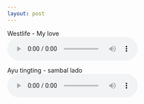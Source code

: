 ```yaml
---
layout: post
---
```




<html>
<body>

<div id="result"></div>

<script>
// Check browser support
if (typeof(Storage) !== "undefined") {
    // Store
    localStorage.setItem("Westlife", "Mylove");
    // Retrieve
    document.getElementById("result").innerHTML = localStorage.getItem("lastname");
} else {
    document.getElementById("result").innerHTML = "Sorry, your browser does not support Web Storage...";
}
</script>

 </body>
</html>
<p>Westlife - My love<br>
<audio controls="controls">
  <source src="/multimedia/My love - Weslife.ogg" type="audio/ogg" />
  Your browser does not support the audio element.
</audio> 
</p>
<p>Ayu tingting - sambal lado<br>
<audio controls="controls">
   <source src="/multimedia/Ayu Ting Ting - Sambalado.ogg" type="audio/ogg"/>
Your browser does not support the audio element.
</audio>

